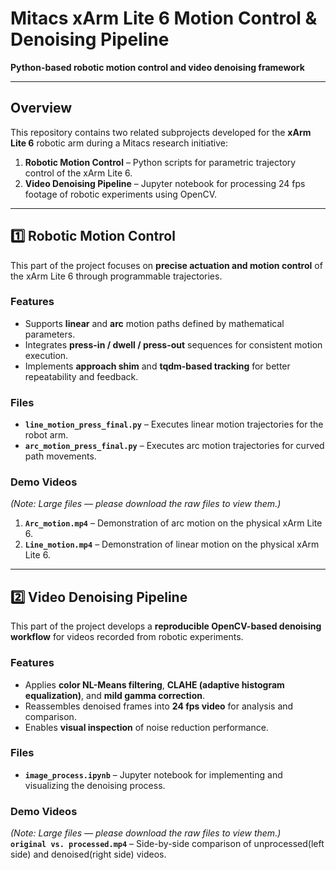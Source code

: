 # Mitacs xArm Lite 6 Motion Control & Denoising Pipeline  
**Python-based robotic motion control and video denoising framework**

---

## Overview

This repository contains two related subprojects developed for the **xArm Lite 6** robotic arm during a Mitacs research initiative:

1. **Robotic Motion Control** – Python scripts for parametric trajectory control of the xArm Lite 6.  
2. **Video Denoising Pipeline** – Jupyter notebook for processing 24 fps footage of robotic experiments using OpenCV.

---

## 1️⃣ Robotic Motion Control

This part of the project focuses on **precise actuation and motion control** of the xArm Lite 6 through programmable trajectories.

### Features
- Supports **linear** and **arc** motion paths defined by mathematical parameters.  
- Integrates **press-in / dwell / press-out** sequences for consistent motion execution.  
- Implements **approach shim** and **tqdm-based tracking** for better repeatability and feedback.  

### Files
- **`line_motion_press_final.py`** – Executes linear motion trajectories for the robot arm.  
- **`arc_motion_press_final.py`** – Executes arc motion trajectories for curved path movements.  

### Demo Videos
*(Note: Large files — please download the raw files to view them.)*  
1. **`Arc_motion.mp4`** – Demonstration of arc motion on the physical xArm Lite 6.  
2. **`Line_motion.mp4`** – Demonstration of linear motion on the physical xArm Lite 6.  

---

## 2️⃣ Video Denoising Pipeline

This part of the project develops a **reproducible OpenCV-based denoising workflow** for videos recorded from robotic experiments.

### Features
- Applies **color NL-Means filtering**, **CLAHE (adaptive histogram equalization)**, and **mild gamma correction**.  
- Reassembles denoised frames into **24 fps video** for analysis and comparison.  
- Enables **visual inspection** of noise reduction performance.  

### Files
- **`image_process.ipynb`** – Jupyter notebook for implementing and visualizing the denoising process.  

### Demo Videos
*(Note: Large files — please download the raw files to view them.)*  
**`original vs. processed.mp4`** – Side-by-side comparison of unprocessed(left side) and denoised(right side) videos.  
